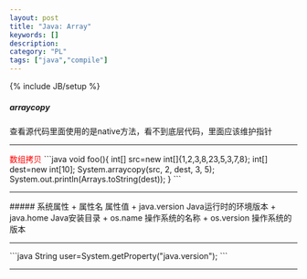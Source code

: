 ```yaml
--- 
layout: post 
title: "Java: Array" 
keywords: [] 
description: 
category: "PL"
tags: ["java","compile"]
--- 
```

{% include JB/setup %}


##### arraycopy
查看源代码里面使用的是native方法，看不到底层代码，里面应该维护指针
<hr />
<font color="red">数组拷贝</font>
```java
void foo(){
    int[] src=new int[]{1,2,3,8,23,5,3,7,8};
	int[] dest=new int[10];
	System.arraycopy(src, 2, dest, 3, 5);
	System.out.println(Arrays.toString(dest));
}
```
<hr />
##### 系统属性
+ 属性名        属性值
+ java.version  Java运行时的环境版本
+ java.home     Java安装目录
+ os.name       操作系统的名称
+ os.version    操作系统的版本
<hr />
```java
String user=System.getProperty("java.version");
```
<hr />
